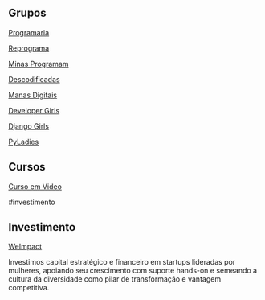 ## Grupos

[Programaria](https://www.programaria.org/)

[Reprograma](https://reprograma.com.br/)

[Minas Programam](https://minasprogramam.com/)

[Descodificadas](https://descodificadas.com.br/)

[Manas Digitais](https://www.manasdigitais.com/)

[Developer Girls](https://www.developergirls.com.br/home)

[Django Girls](https://djangogirls.org/pt-br/)

[PyLadies](https://brasil.pyladies.com/)

## Cursos

[Curso em Video](https://www.cursoemvideo.com/)

#investimento
## Investimento
[WeImpact](https://www.weimpact.tech/)

Investimos capital estratégico e financeiro em startups lideradas por mulheres,
apoiando seu crescimento com suporte hands-on e semeando a cultura da diversidade como pilar de transformação e vantagem competitiva.
